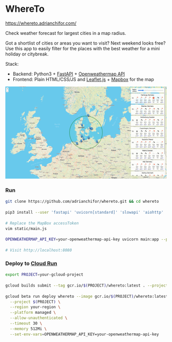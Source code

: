 # WhereTo

https://whereto.adrianchifor.com/

Check weather forecast for largest cities in a map radius.

Got a shortlist of cities or areas you want to visit? Next weekend looks free? Use this app to easily filter for the places with the best weather for a mini holiday or citybreak.

Stack:
- Backend: Python3 + [FastAPI](https://fastapi.tiangolo.com/) + [Openweathermap API](https://openweathermap.org/api)
- Frontend: Plain HTML/CSS/JS and [Leaflet.js](https://leafletjs.com/) + [Mapbox](https://www.mapbox.com/) for the map

<img src="./example.png">

### Run

```bash
git clone https://github.com/adrianchifor/whereto.git && cd whereto

pip3 install --user 'fastapi' 'uvicorn[standard]' 'slowapi' 'aiohttp' 'expiring-dict' 'jinja2' 'aiofiles'

# Replace the MapBox accessToken
vim static/main.js

OPENWEATHERMAP_API_KEY=your-openweathermap-api-key uvicorn main:app --port 8080

# Visit http://localhost:8080
```

### Deploy to [Cloud Run](https://cloud.google.com/run/)

```bash
export PROJECT=your-gcloud-project

gcloud builds submit --tag gcr.io/$(PROJECT)/whereto:latest . --project $(PROJECT)

gcloud beta run deploy whereto --image gcr.io/$(PROJECT)/whereto:latest \
  --project $(PROJECT) \
  --region your-region \
  --platform managed \
  --allow-unauthenticated \
  --timeout 30 \
  --memory 512Mi \
  --set-env-vars=OPENWEATHERMAP_API_KEY=your-openweathermap-api-key
```
